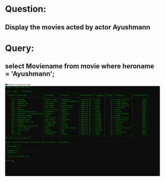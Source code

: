 # Question:
## Display the movies acted by actor Ayushmann

# Query:
## select Moviename from movie where heroname = 'Ayushmann';

![Alt Text](https://github.com/PS99003576/MySQL/blob/main/Query_2.png)<br />

